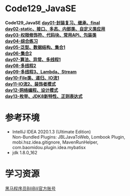 # Code129_JavaSE
**Code129_JavaSE**
[**day01-封装复习、继承、final**](https://github.com/LMWC/Code129_JavaSE/tree/master/day01/src/com)  
[**day02-static、接口、多态、内部类、自定义类应用**](https://github.com/LMWC/Code129_JavaSE/tree/master/day02/src/com)  
[**day03-权限修饰符、代码块、常用API、包装类**](https://github.com/LMWC/Code129_JavaSE/tree/master/day03/src/com)  
[**day04-综合练习**](https://github.com/LMWC/Code129_JavaSE/tree/master/day04/src/com/itheima)  
[**day05-泛型、数据结构、集合1**](https://github.com/LMWC/Code129_JavaSE/tree/master/day05/src/com)  
[**day06-集合2**](https://github.com/LMWC/Code129_JavaSE/tree/master/day06/src/com)  
[**day07-算法、异常、多线程1**](https://github.com/LMWC/Code129_JavaSE/tree/master/day07/src/com)  
[**day08-多线程2**](https://github.com/LMWC/Code129_JavaSE/tree/master/day08/src/com)  
[**day09-多线程3、Lambda、Stream**](https://github.com/LMWC/Code129_JavaSE/tree/master/day09/src/com)  
[**day10-File类、递归、IO流1**](https://github.com/LMWC/Code129_JavaSE/tree/master/day10)  
[**day11-IO流2、装饰者模式**](https://github.com/LMWC/Code129_JavaSE/tree/master/day11)  
[**day12-网络编程、设计模式**](https://github.com/LMWC/Code129_JavaSE/tree/master/day12)  
[**day13-枚举、JDK8新特性、正则表达式**](https://github.com/LMWC/Code129_JavaSE/tree/master/day13/src/com)  



**参考环境**
=========================
- IntelliJ IDEA 2020.1.3 (Ultimate Edition)  
  Non-Bundled Plugins: JBLJavaToWeb, Lombook Plugin, mobi.hsz.idea.gitignore, MavenRunHelper,        com.baomidou.plugin.idea.mybatisx
- jdk 1.8.0_162



**学习资源**
=========================
[黑马程序员BiliBili官方账号](https://space.bilibili.com/37974444)
